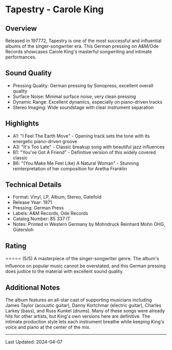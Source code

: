 # Tapestry - Carole King

## Overview

Released in 197772, Tapestry is one of the most successful and influential albums of the singer-songwriter era. This German pressing on A&M/Ode Records showcases Carole King's masterful songwriting and intimate performances.

## Sound Quality

- Pressing Quality: German pressing by Sonopress, excellent overall quality
- Surface Noise: Minimal surface noise, very clean pressing
- Dynamic Range: Excellent dynamics, especially on piano-driven tracks
- Stereo Imaging: Wide soundstage with clear instrument separation

## Highlights

- A1: "I Feel The Earth Move" - Opening track sets the tone with its energetic piano-driven groove
- A3: "It's Too Late" - Classic breakup song with beautiful jazz influences
- B1: "You've Got A Friend" - Definitive version of this widely covered classic
- B6: "(You Make Me Feel Like) A Natural Woman" - Stunning reinterpretation of her composition for Aretha Franklin

## Technical Details

- Format: Vinyl, LP, Album, Stereo, Gatefold
- Release Year: 1971
- Pressing: German Press
- Labels: A&M Records, Ode Records
- Catalog Number: 85 337 IT
- Notes: Printed in Western Germany by Mohndruck Reinhard Mohn OHG, Gütersloh

## Rating

⭐⭐⭐⭐⭐ (5/5)
A masterpiece of the singer-songwriter genre. The album's influence on popular music cannot be overstated, and this German pressing does justice to the material with excellent sound quality.

## Additional Notes

The album features an all-star cast of supporting musicians including James Taylor (acoustic guitar), Danny Kortchmar (electric guitar), Charles Larkey (bass), and Russ Kunkel (drums). Many of these songs were already hits for other artists, but King's own versions here are definitive. The intimate production style lets each instrument breathe while keeping King's voice and piano at the center of the mix.

---

Last Updated: 2024-04-07
